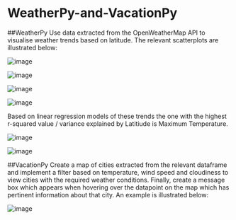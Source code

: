 # WeatherPy-and-VacationPy
##WeatherPy
Use data extracted from the OpenWeatherMap API to visualise weather trends based on latitude. The relevant scatterplots are illustrated below:

![image](https://github.com/quazchuaz/WeatherPy-and-VacationPy/assets/135037270/c7790026-7910-48c0-85b2-5701eeae1294)

![image](https://github.com/quazchuaz/WeatherPy-and-VacationPy/assets/135037270/c04ef228-3010-45f0-a53d-dedf0a5ef97a)

![image](https://github.com/quazchuaz/WeatherPy-and-VacationPy/assets/135037270/9003592d-0779-4cc1-ab34-98845ff874df)

![image](https://github.com/quazchuaz/WeatherPy-and-VacationPy/assets/135037270/17bed65d-26c1-4c7c-9465-51502f100da1)

Based on linear regression models of these trends the one with the highest r-squared value / variance explained by Latitiude is Maximum Temperature. 

![image](https://github.com/quazchuaz/WeatherPy-and-VacationPy/assets/135037270/16b9677f-6c13-4787-8596-511c963a9433)

![image](https://github.com/quazchuaz/WeatherPy-and-VacationPy/assets/135037270/873455a0-1f02-4ebe-826d-db46d62ba756)

##VacationPy
Create a map of cities extracted from the relevant dataframe and implement a filter based on temperature, wind speed and cloudiness to view cities with the required weather conditions. Finally, create a message box which appears when hovering over the datapoint on the map which has pertinent information about that city. An example is illustrated below:

![image](https://github.com/quazchuaz/WeatherPy-and-VacationPy/assets/135037270/b7e515d7-f14c-4276-abe6-f29983482d9d)

